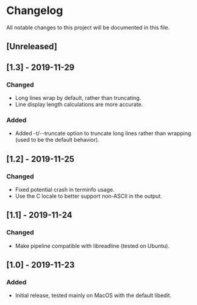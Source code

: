 # Changelog

All notable changes to this project will be documented in this file.

## [Unreleased]

## [1.3] - 2019-11-29

### Changed

- Long lines wrap by default, rather than truncating.
- Line display length calculations are more accurate.

### Added

- Added -t/--truncate option to truncate long lines rather than wrapping (used
  to be the default behavior).

## [1.2] - 2019-11-25

### Changed

- Fixed potential crash in terminfo usage.
- Use the C locale to better support non-ASCII in the output.

## [1.1] - 2019-11-24

### Changed

- Make pipeline compatible with libreadline (tested on Ubuntu).

## [1.0] - 2019-11-23

### Added

- Initial release, tested mainly on MacOS with the default libedit.
